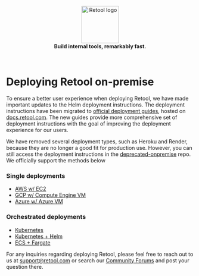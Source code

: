 <p align="center">
    <a href="https://retool.com/"><img src="https://raw.githubusercontent.com/tryretool/brand-assets/master/Logos/logo-full-black.png" alt="Retool logo" height="100"></a> <br>
    <b>Build internal tools, remarkably fast.</b>
</p> <br>

# Deploying Retool on-premise

To ensure a better user experience when deploying Retool, we have made important updates to the Helm deployment instructions. The deployment instructions have been migrated to [official deployment guides](https://docs.retool.com/docs/self-hosted), hosted on [docs.retool.com](https://docs.retool.com/docs/self-hosted). The new guides provide more comprehensive set of deployment instructions with the goal of improving the deployment experience for our users.

We have removed several deployment types, such as Heroku and Render, because they are no longer a good fit for production use. However, you can still access the deployment instructions in the [deprecated-onpremise](https://github.com/tryretool/deprecated-onpremise) repo. We officially support the methods below

### Single deployments
  - [AWS w/ EC2](https://docs.retool.com/docs/deploy-with-aws-ec2)
  - [GCP w/ Compute Engine VM](https://docs.retool.com/docs/deploy-with-gcp)
  - [Azure w/ Azure VM](https://docs.retool.com/docs/deploy-with-azure-vm)
### Orchestrated deployments
  - [Kubernetes](https://docs.retool.com/docs/deploy-with-kubernetes)
  - [Kubernetes + Helm](https://docs.retool.com/docs/deploy-with-helm)
  - [ECS + Fargate](https://docs.retool.com/docs/deploy-with-ecs-fargate)


For any inquiries regarding deploying Retool, please feel free to reach out to us at support@retool.com or search our [Community Forums](https://community.retool.com/) and post your question there.
